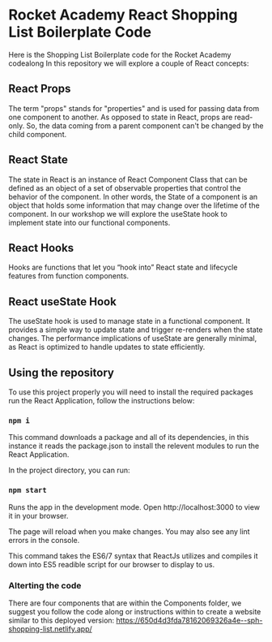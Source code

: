 # Rocket Academy React Shopping List Boilerplate Code

Here is the Shopping List Boilerplate code for the Rocket Academy codealong In this repository we will explore a couple of React concepts:

## React Props

The term "props" stands for "properties" and is used for passing data from one component to another. As opposed to state in React, props are read-only. So, the data coming from a parent component can't be changed by the child component.

## React State

The state in React is an instance of React Component Class that can be defined as an object of a set of observable properties that control the behavior of the component. In other words, the State of a component is an object that holds some information that may change over the lifetime of the component. In our workshop we will explore the useState hook to implement state into our functional components.

## React Hooks

Hooks are functions that let you “hook into” React state and lifecycle features from function components.

## React useState Hook

The useState hook is used to manage state in a functional component. It provides a simple way to update state and trigger re-renders when the state changes. The performance implications of useState are generally minimal, as React is optimized to handle updates to state efficiently.

## Using the repository

To use this project properly you will need to install the required packages run the React Application, follow the instructions below:

### `npm i`

This command downloads a package and all of its dependencies, in this instance it reads the package.json to install the relevent modules to run the React Application.

In the project directory, you can run:

### `npm start`

Runs the app in the development mode. Open http://localhost:3000 to view it in your browser.

The page will reload when you make changes. You may also see any lint errors in the console.

This command takes the ES6/7 syntax that ReactJs utilizes and compiles it down into ES5 readible script for our browser to display to us.

### Alterting the code

There are four components that are within the Components folder, we suggest you follow the code along or instructions within to create a website similar to this deployed version: https://650d4d3fda78162069326a4e--sph-shopping-list.netlify.app/
